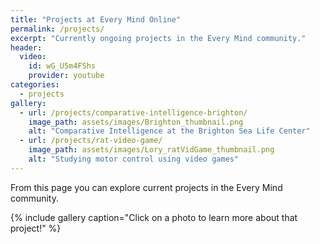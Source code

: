 ```yaml
---
title: "Projects at Every Mind Online"
permalink: /projects/
excerpt: "Currently ongoing projects in the Every Mind community."
header:
  video: 
    id: wG_U5m4FShs
    provider: youtube
categories:
  - projects
gallery:
  - url: /projects/comparative-intelligence-brighton/
    image_path: assets/images/Brighton_thumbnail.png
    alt: "Comparative Intelligence at the Brighton Sea Life Center"
  - url: /projects/rat-video-game/
    image_path: assets/images/Lory_ratVidGame_thumbnail.png
    alt: "Studying motor control using video games"
---
```


From this page you can explore current projects in the Every Mind community. 

{% include gallery caption="Click on a photo to learn more about that project!" %}
